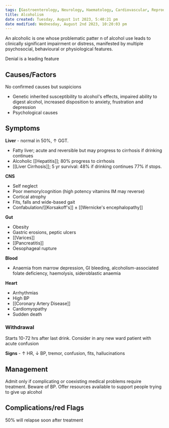 ```yaml
---
tags: [Gastroenterology, Neurology, Haematology, Cardiovascular, Reproductive]
title: Alcoholism
date created: Tuesday, August 1st 2023, 5:40:21 pm
date modified: Wednesday, August 2nd 2023, 10:20:03 pm
---
```


An alcoholic is one whose problematic patter n of alcohol use leads to clinically significant impairment or distress, manifested by multiple psychosocial, behavioural or physiological features.

Denial is a leading feature

## Causes/Factors

No confirmed causes but suspicions

- Genetic inherited susceptibility to alcohol's effects, impaired ability to digest alcohol, increased disposition to anxiety, frustration and depression
- Psychological causes

## Symptoms

**Liver** - normal in 50%, $\uparrow$ GGT.

- Fatty liver; acute and reversible but may progress to cirrhosis if drinking continues
- Alcoholic [[Hepatitis]]; 80% progress to cirrhosis
- [[Liver Cirrhosis]]; 5 yr survival: 48% if drinking continues 77% if stops.

**CNS**

- Self neglect
- Poor memory/cognition (high potency vitamins IM may reverse)
- Cortical atrophy
- Fits, falls and wide-based gait
- Confabulation/[[Korsakoff's]] $\pm$ [[Wernicke's encephalopathy]]

**Gut**

- Obesity
- Gastric erosions, peptic ulcers
- [[Varices]]
- [[Pancreatitis]]
- Oesophageal rupture

**Blood**

- Anaemia from marrow depression, GI bleeding, alcoholism-associated folate deficiency, haemolysis, sideroblastic anaemia

**Heart**

- Arrhythmias
- High BP
- [[Coronary Artery Disease]]
- Cardiomyopathy
- Sudden death

### Withdrawal

Starts 10-72 hrs after last drink. Consider in any new ward patient with acute confusion

**Signs** - $\uparrow$ HR, $\downarrow$ BP, tremor, confusion, fits, hallucinations

## Management

Admit only if complicating or coexisting medical problems require treatment. Beware of BP. Offer resources available to support people trying to give up alcohol

## Complications/red Flags

50% will relapse soon after treatment
